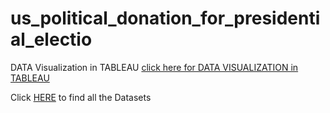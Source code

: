 # us_political_donation_for_presidential_electio

DATA Visualization in TABLEAU <a href="https://public.tableau.com/app/profile/md.kamrul.hasan.chy4582/viz/Visualization_2_17247383175790/Dashboard2">click here for DATA VISUALIZATION in TABLEAU<a/>

Click <a href="https://drive.google.com/drive/folders/1jeoyKgvTWfqhn0VzAbvvQBm4u0LtmY1D?usp=drive_link">HERE<a/> to find all the Datasets 
